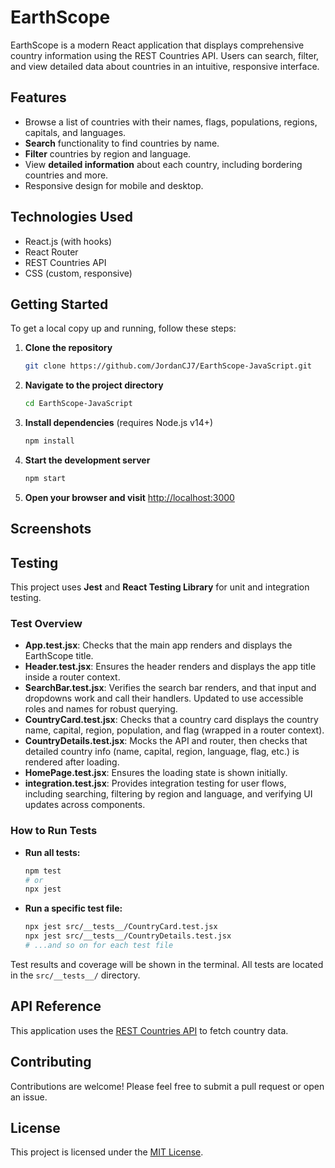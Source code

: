 # EarthScope

EarthScope is a modern React application that displays comprehensive country information using the REST Countries API. Users can search, filter, and view detailed data about countries in an intuitive, responsive interface.

## Features

- Browse a list of countries with their names, flags, populations, regions, capitals, and languages.
- **Search** functionality to find countries by name.
- **Filter** countries by region and language.
- View **detailed information** about each country, including bordering countries and more.
- Responsive design for mobile and desktop.

## Technologies Used

- React.js (with hooks)
- React Router
- REST Countries API
- CSS (custom, responsive)

## Getting Started

To get a local copy up and running, follow these steps:

1. **Clone the repository**
   ```bash
   git clone https://github.com/JordanCJ7/EarthScope-JavaScript.git
   ```

2. **Navigate to the project directory**
   ```bash
   cd EarthScope-JavaScript
   ```

3. **Install dependencies** (requires Node.js v14+)
   ```bash
   npm install
   ```

4. **Start the development server**
   ```bash
   npm start
   ```

5. **Open your browser and visit**
   [http://localhost:3000](http://localhost:3000)

## Screenshots

<!-- Uncomment and add screenshots if available -->
<!--
![Home Page](public/screenshot-home.png)
![Country Details](public/screenshot-details.png)
-->

## Testing

This project uses **Jest** and **React Testing Library** for unit and integration testing.

### Test Overview
- **App.test.jsx**: Checks that the main app renders and displays the EarthScope title.
- **Header.test.jsx**: Ensures the header renders and displays the app title inside a router context.
- **SearchBar.test.jsx**: Verifies the search bar renders, and that input and dropdowns work and call their handlers. Updated to use accessible roles and names for robust querying.
- **CountryCard.test.jsx**: Checks that a country card displays the country name, capital, region, population, and flag (wrapped in a router context).
- **CountryDetails.test.jsx**: Mocks the API and router, then checks that detailed country info (name, capital, region, language, flag, etc.) is rendered after loading.
- **HomePage.test.jsx**: Ensures the loading state is shown initially.
- **integration.test.jsx**: Provides integration testing for user flows, including searching, filtering by region and language, and verifying UI updates across components.

### How to Run Tests

- **Run all tests:**
  ```bash
  npm test
  # or
  npx jest
  ```

- **Run a specific test file:**
  ```bash
  npx jest src/__tests__/CountryCard.test.jsx
  npx jest src/__tests__/CountryDetails.test.jsx
  # ...and so on for each test file
  ```

Test results and coverage will be shown in the terminal. All tests are located in the `src/__tests__/` directory.

## API Reference

This application uses the [REST Countries API](https://restcountries.com/) to fetch country data.

## Contributing

Contributions are welcome! Please feel free to submit a pull request or open an issue.

## License

This project is licensed under the [MIT License](LICENSE).